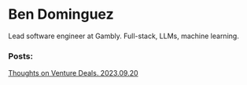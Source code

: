 # Ben Dominguez
Lead software engineer at Gambly. Full-stack, LLMs, machine learning.

### Posts:

[Thoughts on Venture Deals. 2023.09.20](https://bendominguez0111.github.io/blog/2023/09/20/book-review-venture-deals.html)


